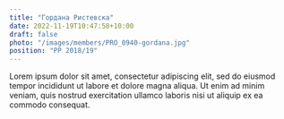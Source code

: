 ```yaml
---
title: "Гордана Ристевска"
date: 2022-11-19T10:47:58+10:00
draft: false
photo: "/images/members/PRO_0940-gordana.jpg"
position: "PP 2018/19"
---
```


Lorem ipsum dolor sit amet, consectetur adipiscing elit, sed do eiusmod tempor incididunt ut labore et dolore magna aliqua. Ut enim ad minim veniam, quis nostrud exercitation ullamco laboris nisi ut aliquip ex ea commodo consequat.